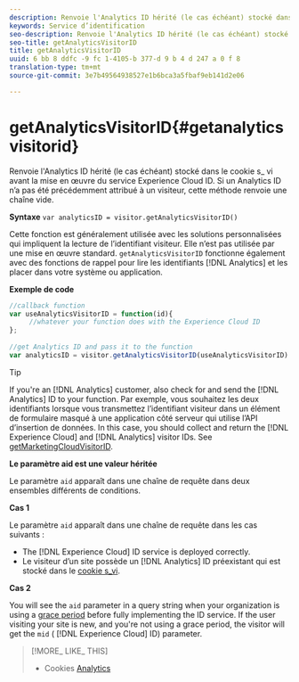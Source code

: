 ```yaml
---
description: Renvoie l'Analytics ID hérité (le cas échéant) stocké dans le cookie s_ vi avant la mise en œuvre du service Experience Cloud ID. Si un Analytics ID n’a pas été précédemment attribué à un visiteur, cette méthode renvoie une chaîne vide.
keywords: Service d’identification
seo-description: Renvoie l'Analytics ID hérité (le cas échéant) stocké dans le cookie s_ vi avant la mise en œuvre du service Experience Cloud ID. Si un Analytics ID n’a pas été précédemment attribué à un visiteur, cette méthode renvoie une chaîne vide.
seo-title: getAnalyticsVisitorID
title: getAnalyticsVisitorID
uuid: 6 bb 8 ddfc -9 fc 1-4105-b 377-d 9 b 4 d 247 a 0 f 8
translation-type: tm+mt
source-git-commit: 3e7b49564938527e1b6bca3a5fbaf9eb141d2e06

---
```



# getAnalyticsVisitorID{#getanalyticsvisitorid}

Renvoie l&#39;Analytics ID hérité (le cas échéant) stocké dans le cookie s_ vi avant la mise en œuvre du service Experience Cloud ID. Si un Analytics ID n’a pas été précédemment attribué à un visiteur, cette méthode renvoie une chaîne vide.

**Syntaxe** `var analyticsID = visitor.getAnalyticsVisitorID()`

Cette fonction est généralement utilisée avec les solutions personnalisées qui impliquent la lecture de l’identifiant visiteur. Elle n’est pas utilisée par une mise en œuvre standard. `getAnalyticsVisitorID` fonctionne également avec des fonctions de rappel pour lire les identifiants [!DNL Analytics] et les placer dans votre système ou application.

**Exemple de code**

```js
//callback function 
var useAnalyticsVisitorID = function(id){ 
     //whatever your function does with the Experience Cloud ID 
}; 
 
//get Analytics ID and pass it to the function 
var analyticsID = visitor.getAnalyticsVisitorID(useAnalyticsVisitorID)
```

>[!TIP]
>
>If you&#39;re an [!DNL Analytics] customer, also check for and send the [!DNL Analytics] ID to your function. Par exemple, vous souhaitez les deux identifiants lorsque vous transmettez l’identifiant visiteur dans un élément de formulaire masqué à une application côté serveur qui utilise l’API d’insertion de données. In this case, you should collect and return the [!DNL Experience Cloud] and [!DNL Analytics] visitor IDs. See [getMarketingCloudVisitorID](../../library/get-set/getmcvid.md).

**Le paramètre aid est une valeur héritée**

Le paramètre `aid` apparaît dans une chaîne de requête dans deux ensembles différents de conditions.

**Cas 1**

Le paramètre `aid` apparaît dans une chaîne de requête dans les cas suivants :

* The [!DNL Experience Cloud] ID service is deployed correctly.
* Le visiteur d’un site possède un [!DNL Analytics] ID préexistant qui est stocké dans le [cookie s_vi](https://marketing.adobe.com/resources/help/en_US/whitepapers/cookies/?f=cookies_analytics.html).

**Cas 2**

You will see the `aid` parameter in a query string when your organization is using a [grace period](../../reference/analytics-reference/grace-period.md) before fully implementing the ID service. If the user visiting your site is new, and you&#39;re not using a grace period, the visitor will get the `mid` ( [!DNL Experience Cloud] ID) parameter.

>[!MORE_ LIKE_ THIS]
>
>* Cookies [Analytics](https://marketing.adobe.com/resources/help/en_US/whitepapers/cookies/cookies_analytics.html)

